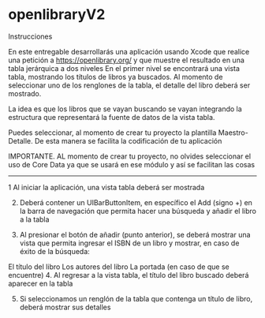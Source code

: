 # openlibraryV2

Instrucciones

En este entregable desarrollarás una aplicación usando Xcode que realice una petición a https://openlibrary.org/ y que muestre el resultado en una tabla jerárquica a dos niveles En el primer nivel se encontrará una vista tabla, mostrando los títulos de libros ya buscados. Al momento de seleccionar uno de los renglones de la tabla, el detalle del libro deberá ser mostrado.

La idea es que los libros que se vayan buscando se vayan integrando la estructura que representará la fuente de datos de la vista tabla.

Puedes seleccionar, al momento de crear tu proyecto la plantilla Maestro-Detalle. De esta manera se facilita la codificación de tu aplicación

IMPORTANTE. AL momento de crear tu proyecto, no olvides seleccionar el uso de Core Data ya que se usará en ese módulo y así se facilitan las cosas

-----

1 Al iniciar la aplicación, una vista tabla deberá ser mostrada

2. Deberá contener un UIBarButtonItem, en específico el Add (signo +) en la barra de navegación que permita hacer una búsqueda y añadir el libro a la tabla

3. Al presionar el botón de añadir (punto anterior), se deberá mostrar una vista que permita ingresar el ISBN de un libro y mostrar, en caso de éxito de la búsqueda:

El título del libro
Los autores del libro
La portada (en caso de que se encuentre)
4. Al regresar a la vista tabla, el título del libro buscado deberá aparecer en la tabla

5. Si seleccionamos un renglón de la tabla que contenga un título de libro, deberá mostrar sus detalles
